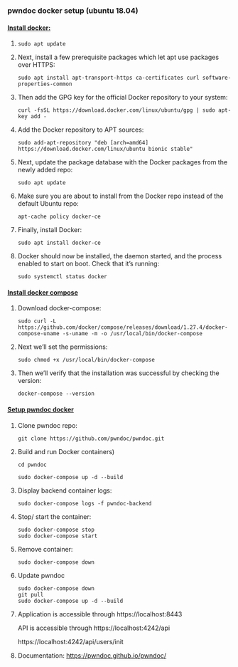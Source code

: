 ### pwndoc docker setup (ubuntu 18.04)

#### <u>Install docker:</u>

1. ```
   sudo apt update
   ```

2. Next, install a few prerequisite packages which let apt use packages over HTTPS:
   
   ```
   sudo apt install apt-transport-https ca-certificates curl software-properties-common
   ```

3. Then add the GPG key for the official Docker repository to your system:
   
   ```
   curl -fsSL https://download.docker.com/linux/ubuntu/gpg | sudo apt-key add -
   ```

4. Add the Docker repository to APT sources:
   
   ```
   sudo add-apt-repository "deb [arch=amd64] https://download.docker.com/linux/ubuntu bionic stable"
   ```

5. Next, update the package database with the Docker packages from the newly added repo:
   
   ```
   sudo apt update
   ```

6. Make sure you are about to install from the Docker repo instead of the default Ubuntu repo:
   
   ```
   apt-cache policy docker-ce
   ```

7. Finally, install Docker:
   
   ```
   sudo apt install docker-ce
   ```

8. Docker should now be installed, the daemon started, and the process enabled to start on boot. Check that it’s running:
   
   ```
   sudo systemctl status docker
   ```

#### <u>Install docker compose</u>

1. Download docker-compose:
   
   ```
   sudo curl -L https://github.com/docker/compose/releases/download/1.27.4/docker-compose-uname -s-uname -m -o /usr/local/bin/docker-compose
   ```

2. Next we’ll set the permissions:
   
   ```
   sudo chmod +x /usr/local/bin/docker-compose
   ```

3. Then we’ll verify that the installation was successful by checking the version:
   
   ```
   docker-compose --version
   ```

#### <u>Setup pwndoc docker</u>

1. Clone pwndoc repo:
   
   ```
   git clone https://github.com/pwndoc/pwndoc.git
   ```

2. Build and run Docker containers)
   
   ```
   cd pwndoc
   
   sudo docker-compose up -d --build
   ```

3. Display backend container logs:
   
   ```
   sudo docker-compose logs -f pwndoc-backend
   ```

4. Stop/ start the container:
   
   ```
   sudo docker-compose stop
   sudo docker-compose start
   ```

5. Remove container:
   
   ```
   sudo docker-compose down
   ```

6. Update pwndoc
   
       sudo docker-compose down
       git pull
       sudo docker-compose up -d --build

7. Application is accessible through https://localhost:8443
   
   API is accessible through https://localhost:4242/api
   
   https://localhost:4242/api/users/init

8. Documentation:
   https://pwndoc.github.io/pwndoc/
